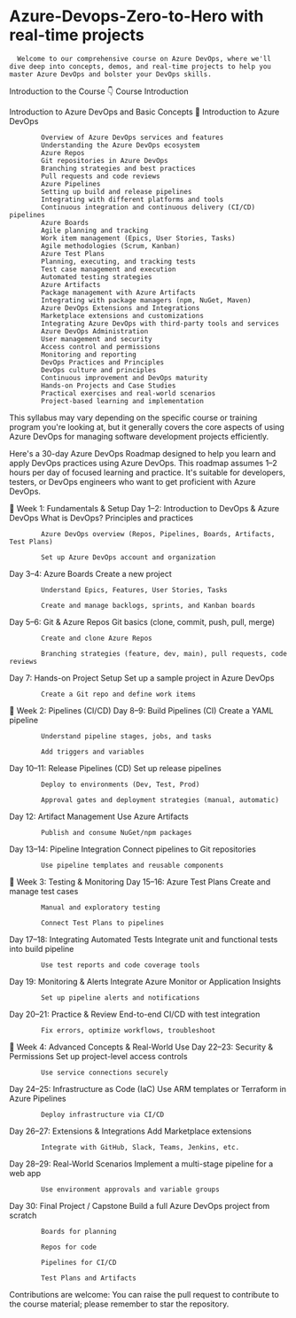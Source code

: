# Azure-Devops-Zero-to-Hero with real-time projects
      Welcome to our comprehensive course on Azure DevOps, where we'll dive deep into concepts, demos, and real-time projects to help you master Azure DevOps and bolster your DevOps skills. 
      
Introduction to the Course 👇
      Course Introduction

Introduction to Azure DevOps and Basic Concepts 🌟
   Introduction to Azure DevOps

            Overview of Azure DevOps services and features
            Understanding the Azure DevOps ecosystem
            Azure Repos
            Git repositories in Azure DevOps
            Branching strategies and best practices
            Pull requests and code reviews
            Azure Pipelines
            Setting up build and release pipelines
            Integrating with different platforms and tools
            Continuous integration and continuous delivery (CI/CD) pipelines
            Azure Boards
            Agile planning and tracking
            Work item management (Epics, User Stories, Tasks)
            Agile methodologies (Scrum, Kanban)
            Azure Test Plans
            Planning, executing, and tracking tests
            Test case management and execution
            Automated testing strategies
            Azure Artifacts
            Package management with Azure Artifacts
            Integrating with package managers (npm, NuGet, Maven)
            Azure DevOps Extensions and Integrations
            Marketplace extensions and customizations
            Integrating Azure DevOps with third-party tools and services
            Azure DevOps Administration
            User management and security
            Access control and permissions
            Monitoring and reporting
            DevOps Practices and Principles
            DevOps culture and principles
            Continuous improvement and DevOps maturity
            Hands-on Projects and Case Studies
            Practical exercises and real-world scenarios
            Project-based learning and implementation

This syllabus may vary depending on the specific course or training program you're looking at, but it generally covers the core aspects of using Azure DevOps for managing software development projects efficiently.

Here's a 30-day Azure DevOps Roadmap designed to help you learn and apply DevOps practices using Azure DevOps. This roadmap assumes 1–2 hours per day of focused learning and practice. It's suitable for developers, testers, or DevOps engineers who want to get proficient with Azure DevOps.

🔷 Week 1: Fundamentals & Setup
Day 1–2: Introduction to DevOps & Azure DevOps
            What is DevOps? Principles and practices
            
            Azure DevOps overview (Repos, Pipelines, Boards, Artifacts, Test Plans)
            
            Set up Azure DevOps account and organization

Day 3–4: Azure Boards
            Create a new project
            
            Understand Epics, Features, User Stories, Tasks
            
            Create and manage backlogs, sprints, and Kanban boards

Day 5–6: Git & Azure Repos
            Git basics (clone, commit, push, pull, merge)
            
            Create and clone Azure Repos
            
            Branching strategies (feature, dev, main), pull requests, code reviews

Day 7: Hands-on Project Setup
            Set up a sample project in Azure DevOps
            
            Create a Git repo and define work items

🔷 Week 2: Pipelines (CI/CD)
Day 8–9: Build Pipelines (CI)
            Create a YAML pipeline
            
            Understand pipeline stages, jobs, and tasks
            
            Add triggers and variables

Day 10–11: Release Pipelines (CD)
            Set up release pipelines
            
            Deploy to environments (Dev, Test, Prod)
            
            Approval gates and deployment strategies (manual, automatic)

Day 12: Artifact Management
            Use Azure Artifacts
            
            Publish and consume NuGet/npm packages

Day 13–14: Pipeline Integration
            Connect pipelines to Git repositories
            
            Use pipeline templates and reusable components

🔷 Week 3: Testing & Monitoring
Day 15–16: Azure Test Plans
            Create and manage test cases
            
            Manual and exploratory testing
            
            Connect Test Plans to pipelines

Day 17–18: Integrating Automated Tests
            Integrate unit and functional tests into build pipeline
            
            Use test reports and code coverage tools

Day 19: Monitoring & Alerts
            Integrate Azure Monitor or Application Insights
            
            Set up pipeline alerts and notifications

Day 20–21: Practice & Review
            End-to-end CI/CD with test integration
            
            Fix errors, optimize workflows, troubleshoot

🔷 Week 4: Advanced Concepts & Real-World Use
Day 22–23: Security & Permissions
            Set up project-level access controls
            
            Use service connections securely

Day 24–25: Infrastructure as Code (IaC)
            Use ARM templates or Terraform in Azure Pipelines
            
            Deploy infrastructure via CI/CD

Day 26–27: Extensions & Integrations
            Add Marketplace extensions
            
            Integrate with GitHub, Slack, Teams, Jenkins, etc.

Day 28–29: Real-World Scenarios
            Implement a multi-stage pipeline for a web app
            
            Use environment approvals and variable groups

Day 30: Final Project / Capstone
            Build a full Azure DevOps project from scratch
            
            Boards for planning
            
            Repos for code
            
            Pipelines for CI/CD
            
            Test Plans and Artifacts
            
Contributions are welcome:
You can raise the pull request to contribute to the course material; please remember to star the repository.

